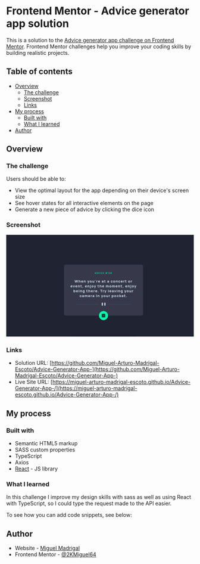 # Frontend Mentor - Advice generator app solution

This is a solution to the [Advice generator app challenge on Frontend Mentor](https://www.frontendmentor.io/challenges/advice-generator-app-QdUG-13db). Frontend Mentor challenges help you improve your coding skills by building realistic projects.

## Table of contents

- [Overview](#overview)
  - [The challenge](#the-challenge)
  - [Screenshot](#screenshot)
  - [Links](#links)
- [My process](#my-process)
  - [Built with](#built-with)
  - [What I learned](#what-i-learned)
- [Author](#author)

## Overview

### The challenge

Users should be able to:

- View the optimal layout for the app depending on their device's screen size
- See hover states for all interactive elements on the page
- Generate a new piece of advice by clicking the dice icon

### Screenshot

![](./screenshot.png)


### Links

- Solution URL: [https://github.com/Miguel-Arturo-Madrigal-Escoto/Advice-Generator-App-](https://github.com/Miguel-Arturo-Madrigal-Escoto/Advice-Generator-App-)
- Live Site URL: [https://miguel-arturo-madrigal-escoto.github.io/Advice-Generator-App-/](https://miguel-arturo-madrigal-escoto.github.io/Advice-Generator-App-/)

## My process

### Built with

- Semantic HTML5 markup
- SASS custom properties
- TypeScript
- Axios
- [React](https://reactjs.org/) - JS library


### What I learned

In this challenge I improve my design skills with sass as well as using React with TypeScript,
so I could type the request made to the API easier.


To see how you can add code snippets, see below:


## Author

- Website - [Miguel Madrigal](https://miguel-arturo-madrigal-escoto.github.io/portafolio/)
- Frontend Mentor - [@2KMiguel64](https://www.frontendmentor.io/profile/Miguel-Arturo-Madrigal-Escoto)
